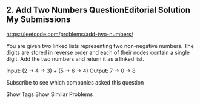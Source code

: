 ## 2. Add Two Numbers   QuestionEditorial Solution  My Submissions

https://leetcode.com/problems/add-two-numbers/

You are given two linked lists representing two non-negative numbers. The digits are stored in reverse order and each of their nodes contain a single digit. Add the two numbers and return it as a linked list.

Input: (2 -> 4 -> 3) + (5 -> 6 -> 4)
Output: 7 -> 0 -> 8

Subscribe to see which companies asked this question

Show Tags
Show Similar Problems

